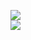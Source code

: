 [![](https://img.shields.io/badge/Made%20With-Github%20Spray-lightgrey.svg?style=for-the-badge&logo=github)](https://github.com/Annihil/github-spray#30723)  
[![](https://i.imgur.com/2DrTn0Z.gif)](https://github.com/Annihil/github-spray)